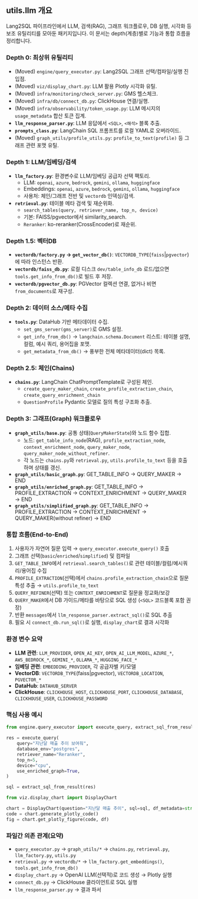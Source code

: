 ## utils.llm 개요

Lang2SQL 파이프라인에서 LLM, 검색(RAG), 그래프 워크플로우, DB 실행, 시각화 등 보조 유틸리티를 모아둔 패키지입니다. 이 문서는 depth(계층)별로 기능과 통합 흐름을 정리합니다.

### Depth 0: 최상위 유틸리티

- (Moved) `engine/query_executor.py`: Lang2SQL 그래프 선택/컴파일/실행 진입점.
- (Moved) `viz/display_chart.py`: LLM 활용 Plotly 시각화 유틸.
- (Moved) `infra/monitoring/check_server.py`: GMS 헬스체크.
- (Moved) `infra/db/connect_db.py`: ClickHouse 연결/실행.
- (Moved) `infra/observability/token_usage.py`: LLM 메시지의 `usage_metadata` 합산 토큰 집계.
- **`llm_response_parser.py`**: LLM 응답에서 `<SQL>`, `<해석>` 블록 추출.
- **`prompts_class.py`**: LangChain SQL 프롬프트를 로컬 YAML로 오버라이드.
- (Moved) `graph_utils/profile_utils.py`: `profile_to_text(profile)` 등 그래프 관련 포맷 유틸.

### Depth 1: LLM/임베딩/검색

- **`llm_factory.py`**: 환경변수로 LLM/임베딩 공급자 선택 팩토리.
  - LLM: `openai`, `azure`, `bedrock`, `gemini`, `ollama`, `huggingface`
  - Embeddings: `openai`, `azure`, `bedrock`, `gemini`, `ollama`, `huggingface`
  - 사용처: 체인/그래프 전반 및 `vectordb` 인덱싱/검색.
- **`retrieval.py`**: 테이블 메타 검색 및 재순위화.
  - `search_tables(query, retriever_name, top_n, device)`
  - 기본: FAISS/pgvector에서 similarity_search.
  - `Reranker`: ko-reranker(CrossEncoder)로 재순위.

### Depth 1.5: 벡터DB

- **`vectordb/factory.py` → `get_vector_db()`**: `VECTORDB_TYPE`(`faiss`|`pgvector`)에 따라 인스턴스 반환.
- **`vectordb/faiss_db.py`**: 로컬 디스크 `dev/table_info_db` 로드/없으면 `tools.get_info_from_db()`로 빌드 후 저장.
- **`vectordb/pgvector_db.py`**: PGVector 컬렉션 연결, 없거나 비면 `from_documents`로 재구성.

### Depth 2: 데이터 소스/메타 수집

- **`tools.py`**: DataHub 기반 메타데이터 수집.
  - `set_gms_server(gms_server)`로 GMS 설정.
  - `get_info_from_db()` → `langchain.schema.Document` 리스트: 테이블 설명, 컬럼, 예시 쿼리, 용어집을 포맷.
  - `get_metadata_from_db()` → 풍부한 전체 메타데이터(dict) 목록.

### Depth 2.5: 체인(Chains)

- **`chains.py`**: LangChain ChatPromptTemplate로 구성된 체인.
  - `create_query_maker_chain`, `create_profile_extraction_chain`, `create_query_enrichment_chain`
  - `QuestionProfile` Pydantic 모델로 질의 특성 구조화 추출.

### Depth 3: 그래프(Graph) 워크플로우

- **`graph_utils/base.py`**: 공통 상태(`QueryMakerState`)와 노드 함수 집합.
  - 노드: `get_table_info_node`(RAG), `profile_extraction_node`, `context_enrichment_node`, `query_maker_node`, `query_maker_node_without_refiner`.
  - 각 노드는 `chains.py`와 `retrieval.py`, `utils.profile_to_text` 등을 호출하며 상태를 갱신.
- **`graph_utils/basic_graph.py`**: GET_TABLE_INFO → QUERY_MAKER → END
- **`graph_utils/enriched_graph.py`**: GET_TABLE_INFO → PROFILE_EXTRACTION → CONTEXT_ENRICHMENT → QUERY_MAKER → END
- **`graph_utils/simplified_graph.py`**: GET_TABLE_INFO → PROFILE_EXTRACTION → CONTEXT_ENRICHMENT → QUERY_MAKER(without refiner) → END

### 통합 흐름(End-to-End)

1) 사용자가 자연어 질문 입력 → `query_executor.execute_query()` 호출
2) 그래프 선택(`basic`/`enriched`/`simplified`) 및 컴파일
3) `GET_TABLE_INFO`에서 `retrieval.search_tables()`로 관련 테이블/컬럼/예시쿼리/용어집 수집
4) `PROFILE_EXTRACTION`(선택)에서 `chains.profile_extraction_chain`으로 질문 특성 추출 → `utils.profile_to_text`
5) `QUERY_REFINER`(선택) 또는 `CONTEXT_ENRICHMENT`로 질문을 정교화/보강
6) `QUERY_MAKER`에서 DB 가이드/메타를 바탕으로 SQL 생성 (`<SQL>` 코드블록 포함 권장)
7) 반환 `messages`에서 `llm_response_parser.extract_sql()`로 SQL 추출
8) 필요 시 `connect_db.run_sql()`로 실행, `display_chart`로 결과 시각화

### 환경 변수 요약

- **LLM 관련**: `LLM_PROVIDER`, `OPEN_AI_KEY`, `OPEN_AI_LLM_MODEL`, `AZURE_*`, `AWS_BEDROCK_*`, `GEMINI_*`, `OLLAMA_*`, `HUGGING_FACE_*`
- **임베딩 관련**: `EMBEDDING_PROVIDER`, 각 공급자별 키/모델
- **VectorDB**: `VECTORDB_TYPE`(faiss|pgvector), `VECTORDB_LOCATION`, `PGVECTOR_*`
- **DataHub**: `DATAHUB_SERVER`
- **ClickHouse**: `CLICKHOUSE_HOST`, `CLICKHOUSE_PORT`, `CLICKHOUSE_DATABASE`, `CLICKHOUSE_USER`, `CLICKHOUSE_PASSWORD`

### 핵심 사용 예시

```python
from engine.query_executor import execute_query, extract_sql_from_result

res = execute_query(
    query="지난달 매출 추이 보여줘",
    database_env="postgres",
    retriever_name="Reranker",
    top_n=5,
    device="cpu",
    use_enriched_graph=True,
)

sql = extract_sql_from_result(res)
```

```python
from viz.display_chart import DisplayChart

chart = DisplayChart(question="지난달 매출 추이", sql=sql, df_metadata=str(df.dtypes))
code = chart.generate_plotly_code()
fig = chart.get_plotly_figure(code, df)
```

### 파일간 의존 관계(요약)

- `query_executor.py` → `graph_utils/*` → `chains.py`, `retrieval.py`, `llm_factory.py`, `utils.py`
- `retrieval.py` → `vectordb/*` → `llm_factory.get_embeddings()`, `tools.get_info_from_db()`
- `display_chart.py` → OpenAI LLM(선택적)로 코드 생성 → Plotly 실행
- `connect_db.py` → ClickHouse 클라이언트로 SQL 실행
- `llm_response_parser.py` → 결과 파서


